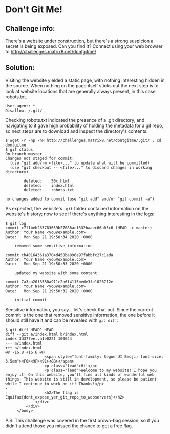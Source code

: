 Don't Git Me!
=============

## Challenge info:

There's a website under construction, but there's a strong suspicion a secret is being exposed. Can you find it?
Connect using your web browser to http://challenges.matrix8.net/dontgitme/

## Solution:

Visiting the website yielded a static page, with nothing interesting hidden in the source. When nothing on the page itself sticks out the next step is to look at website locations that are generally always present, in this case robots.txt.
```
User-agent: *
Disallow: /.git/
```
Checking robots.txt indicated the presence of a .git directory, and navigating to it gave high probability of holding the metadata for a git repo, so next steps are to download and inspect the directory's contents:
```
$ wget -r -np -nH http://challenges.matrix8.net/dontgitme/.git/ ; cd dontgitme
$ git status
On branch master
Changes not staged for commit:
  (use "git add/rm <file>..." to update what will be committed)
  (use "git checkout -- <file>..." to discard changes in working directory)

        deleted:    50x.html
        deleted:    index.html
        deleted:    robots.txt

no changes added to commit (use "git add" and/or "git commit -a")
```
As expected, the website's `.git` folder contained information on the website's history; now to see if there's anything interesting in the logs:
```
$ git log
commit c7f1beb235783659b27088acf332baaec66a05c6 (HEAD -> master)
Author: Your Name <you@example.com>
Date:   Mon Sep 21 19:50:34 2020 +0000

    removed some sensitive information

commit cb40164361a3704d450ba096e97fabbfc27c1ada
Author: Your Name <you@example.com>
Date:   Mon Sep 21 19:50:33 2020 +0000

    updated my website with some content

commit 7a3ca20f3580a911c2b6f4115bede3fe1026712e
Author: Your Name <you@example.com>
Date:   Mon Sep 21 19:50:32 2020 +0000

    initial commit
```
Sensitive information, you say... let's check that out. Since the current commit is the one that removed sensitive information, the one before it should still have it and can be revealed with `git diff`:
```
$ git diff HEAD^ HEAD
diff --git a/index.html b/index.html
index 3d377ee..a1e022f 100644
--- a/index.html
+++ b/index.html
@@ -16,8 +16,6 @@
                 <span style="font-family: Segoe UI Emoji; font-size: 3.5em"><F0><9F><91><8B></span>
                 <p class="lead">Hi!</p>
                 <p class="lead">Welcome to my website! I hope you enjoy it! On this website, you'll find all kinds of wonderful web things! This website is still in development, so please be patient while I continue to work on it! Thanks!</p>
-
-                <h2>The flag is Equifax{dont_expose_yer_git_repo_to_webservers}</h2>
             </div>
         </div>
     </body>
```
P.S. This challenge was covered in the first brown-bag session, so if you didn't attend those you missed the chance to get a free flag.
